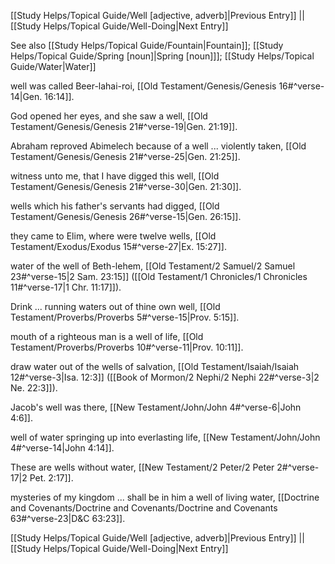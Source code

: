 [[Study Helps/Topical Guide/Well [adjective, adverb]|Previous Entry]]  ||  [[Study Helps/Topical Guide/Well-Doing|Next Entry]]

 See also [[Study Helps/Topical Guide/Fountain|Fountain]]; [[Study Helps/Topical Guide/Spring [noun]|Spring [noun]]]; [[Study Helps/Topical Guide/Water|Water]]

 well was called Beer-lahai-roi, [[Old Testament/Genesis/Genesis 16#^verse-14|Gen. 16:14]].

 God opened her eyes, and she saw a well, [[Old Testament/Genesis/Genesis 21#^verse-19|Gen. 21:19]].

 Abraham reproved Abimelech because of a well ... violently taken, [[Old Testament/Genesis/Genesis 21#^verse-25|Gen. 21:25]].

 witness unto me, that I have digged this well, [[Old Testament/Genesis/Genesis 21#^verse-30|Gen. 21:30]].

 wells which his father's servants had digged, [[Old Testament/Genesis/Genesis 26#^verse-15|Gen. 26:15]].

 they came to Elim, where were twelve wells, [[Old Testament/Exodus/Exodus 15#^verse-27|Ex. 15:27]].

 water of the well of Beth-lehem, [[Old Testament/2 Samuel/2 Samuel 23#^verse-15|2 Sam. 23:15]] ([[Old Testament/1 Chronicles/1 Chronicles 11#^verse-17|1 Chr. 11:17]]).

 Drink ... running waters out of thine own well, [[Old Testament/Proverbs/Proverbs 5#^verse-15|Prov. 5:15]].

 mouth of a righteous man is a well of life, [[Old Testament/Proverbs/Proverbs 10#^verse-11|Prov. 10:11]].

 draw water out of the wells of salvation, [[Old Testament/Isaiah/Isaiah 12#^verse-3|Isa. 12:3]] ([[Book of Mormon/2 Nephi/2 Nephi 22#^verse-3|2 Ne. 22:3]]).

 Jacob's well was there, [[New Testament/John/John 4#^verse-6|John 4:6]].

 well of water springing up into everlasting life, [[New Testament/John/John 4#^verse-14|John 4:14]].

 These are wells without water, [[New Testament/2 Peter/2 Peter 2#^verse-17|2 Pet. 2:17]].

 mysteries of my kingdom ... shall be in him a well of living water, [[Doctrine and Covenants/Doctrine and Covenants/Doctrine and Covenants 63#^verse-23|D&C 63:23]].

[[Study Helps/Topical Guide/Well [adjective, adverb]|Previous Entry]]  ||  [[Study Helps/Topical Guide/Well-Doing|Next Entry]]